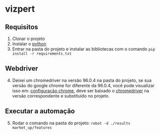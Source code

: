 # vizpert

## Requisitos
1. Clonar o projeto
2. Instalar o [python](https://www.python.org/downloads/)
3. Entrar na pasta do projeto e instalar as bibliotecas com o comando `pip install -r requirements.txt`

## Webdriver
4. Deixei um chromedriver na versão 96.0.4 na pasta do projeto, se sua versão do google chrome for diferente da 96.0.4, você pode visualizar isso em: [configuração chrome](chrome://settings/help), deve ser baixado o [chromedriver](https://chromedriver.chromium.org/downloads) na versão correspondente e substituido no projeto.

## Executar a automação
5. Rodar o comando na pasta do projeto: `robot -d ./results market_up/features `  
